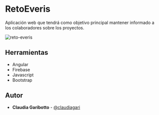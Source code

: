 # RetoEveris
Aplicación web que tendrá como objetivo principal mantener informado a los colaboradores sobre los proyectos.

![reto-everis](https://user-images.githubusercontent.com/32285734/41493523-af88ae64-70cd-11e8-8513-addb277e7b4f.png)

## Herramientas
 * Angular 
 * Firebase
 * Javascript
 * Bootstrap

## Autor

- **Claudia Garibotto** - [@claudiagari](https://github.com/claudiagari)